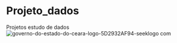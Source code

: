 # Projeto_dados
Projetos estudo de dados
![governo-do-estado-do-ceara-logo-5D2932AF94-seeklogo com](https://github.com/Disraelle/Projeto_dados/assets/130857871/9e515d24-218a-4cc7-bcd3-fe9487cbb6bf)

